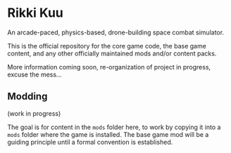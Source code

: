 # Rikki Kuu

An arcade-paced, physics-based, drone-building space combat simulator.

This is the official repository for the core game code, the base game content, and any other officially maintained mods and/or content packs.

More information coming soon, re-organization of project in progress, excuse the mess...


## Modding

(work in progress)

The goal is for content in the `mods` folder here, to work by copying it into a `mods` folder where the game is installed. The base game mod will be a guiding principle until a formal convention is established.
